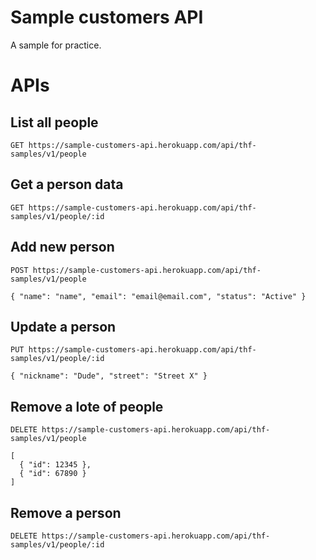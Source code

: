 # Sample customers API

A sample for practice.

# APIs

## List all people

```
GET https://sample-customers-api.herokuapp.com/api/thf-samples/v1/people
```

## Get a person data

```
GET https://sample-customers-api.herokuapp.com/api/thf-samples/v1/people/:id
```

## Add new person

```
POST https://sample-customers-api.herokuapp.com/api/thf-samples/v1/people

{ "name": "name", "email": "email@email.com", "status": "Active" }
```

## Update a person

```
PUT https://sample-customers-api.herokuapp.com/api/thf-samples/v1/people/:id

{ "nickname": "Dude", "street": "Street X" }
```

## Remove a lote of people

```
DELETE https://sample-customers-api.herokuapp.com/api/thf-samples/v1/people

[
  { "id": 12345 },
  { "id": 67890 }
]
```

## Remove a person

```
DELETE https://sample-customers-api.herokuapp.com/api/thf-samples/v1/people/:id
```
